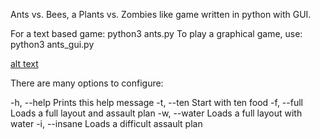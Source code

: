 Ants vs. Bees, a Plants vs. Zombies like game written in python with GUI.

For a text based game: python3 ants.py
To play a graphical game, use: python3 ants_gui.py

[alt text](antsvsbeespic.PNG)

There are many options to configure:

-h, --help Prints this help message
-t, --ten Start with ten food
-f, --full Loads a full layout and assault plan
-w, --water Loads a full layout with water
-i, --insane Loads a difficult assault plan

